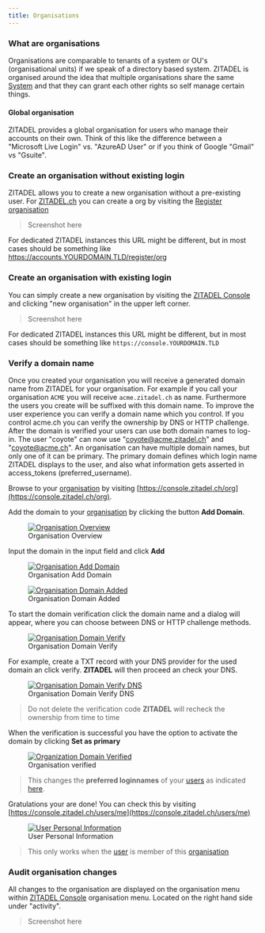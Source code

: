 ```yaml
---
title: Organisations
---
```


### What are organisations

Organisations are comparable to tenants of a system or OU's (organisational units) if we speak of a directory based system.
ZITADEL is organised around the idea that multiple organisations share the same [System](administrate#What_is_meant_by_system) and that they can grant each other rights so self manage certain things.

#### Global organisation

ZITADEL provides a global organisation for users who manage their accounts on their own. Think of this like the difference between a "Microsoft Live Login" vs. "AzureAD User"
or if you think of Google "Gmail" vs "Gsuite".

### Create an organisation without existing login

ZITADEL allows you to create a new organisation without a pre-existing user. For [ZITADEL.ch](https://zitadel.ch) you can create a org by visiting the [Register organisation](https://accounts.zitadel.ch/register/org)

> Screenshot here

For dedicated ZITADEL instances this URL might be different, but in most cases should be something like https://accounts.YOURDOMAIN.TLD/register/org

### Create an organisation with existing login

You can simply create a new organisation by visiting the [ZITADEL Console](https://console.zitadel.ch) and clicking "new organisation" in the upper left corner.

> Screenshot here

For dedicated ZITADEL instances this URL might be different, but in most cases should be something like `https://console.YOURDOMAIN.TLD`

### Verify a domain name

Once you created your organisation you will receive a generated domain name from ZITADEL for your organisation. For example if you call your organisation `ACME` you will receive `acme.zitadel.ch` as name. Furthermore the users you create will be suffixed with this domain name. To improve the user experience you can verify a domain name which you control. If you control acme.ch you can verify the ownership by DNS or HTTP challenge.
After the domain is verified your users can use both domain names to log-in. The user "coyote" can now use "coyote@acme.zitadel.ch" and "coyote@acme.ch".
An organisation can have multiple domain names, but only one of it can be primary. The primary domain defines which login name ZITADEL displays to the user, and also what information gets asserted in access_tokens (preferred_username).

Browse to your [organisation](administrate#Organisations) by visiting [https://console.zitadel.ch/org](https://console.zitadel.ch/org).

Add the domain to your [organisation](administrate#Organisations) by clicking the button **Add Domain**.
<div class="zitadel-gallery" itemscope itemtype="http://schema.org/ImageGallery">
    <figure itemprop="associatedMedia" itemscope itemtype="http://schema.org/ImageObject">
        <a href="img/console_org_domain_default.png" itemprop="contentUrl" data-size="1920x1080">
            <img src="img/console_org_domain_default.png" itemprop="thumbnail" alt="Organisation Overview" />
        </a>
        <figcaption itemprop="caption description">Organisation Overview</figcaption>
    </figure>
</div>

Input the domain in the input field and click **Add**
<div class="zitadel-gallery" itemscope itemtype="http://schema.org/ImageGallery">
    <figure itemprop="associatedMedia" itemscope itemtype="http://schema.org/ImageObject">
        <a href="img/console_org_domain_add.png" itemprop="contentUrl" data-size="1920x1080">
            <img src="img/console_org_domain_add.png" itemprop="thumbnail" alt="Organisation Add Domain" />
        </a>
        <figcaption itemprop="caption description">Organisation Add Domain</figcaption>
    </figure>
    <figure itemprop="associatedMedia" itemscope itemtype="http://schema.org/ImageObject">
        <a href="img/console_org_domain_added.png" itemprop="contentUrl" data-size="1920x1080">
            <img src="img/console_org_domain_added.png" itemprop="thumbnail" alt="Organisation Domain Added" />
        </a>
        <figcaption itemprop="caption description">Organisation Domain Added</figcaption>
    </figure>
</div>
To start the domain verification click the domain name and a dialog will appear, where you can choose between DNS or HTTP challenge methods.
<div class="zitadel-gallery" itemscope itemtype="http://schema.org/ImageGallery">
    <figure itemprop="associatedMedia" itemscope itemtype="http://schema.org/ImageObject">
        <a href="img/console_org_domain_verify.png" itemprop="contentUrl" data-size="1920x1080">
            <img src="img/console_org_domain_verify.png" itemprop="thumbnail" alt="Organisation Domain Verify" />
        </a>
        <figcaption itemprop="caption description">Organisation Domain Verify</figcaption>
    </figure>
</div>

For example, create a TXT record with your DNS provider for the used domain an click verify. **ZITADEL** will then proceed an check your DNS.
<div class="zitadel-gallery" itemscope itemtype="http://schema.org/ImageGallery">
    <figure itemprop="associatedMedia" itemscope itemtype="http://schema.org/ImageObject">
        <a href="img/console_org_domain_verify_dns.png" itemprop="contentUrl" data-size="1920x1080">
            <img src="img/console_org_domain_verify_dns.png" itemprop="thumbnail" alt="Organisation Domain Verify DNS" />
        </a>
        <figcaption itemprop="caption description">Organisation Domain Verify DNS</figcaption>
    </figure>
</div>


> Do not delete the verification code **ZITADEL** will recheck the ownership from time to time

When the verification is successful you have the option to activate the domain by clicking **Set as primary**

<div class="zitadel-gallery" itemscope itemtype="http://schema.org/ImageGallery">
    <figure itemprop="associatedMedia" itemscope itemtype="http://schema.org/ImageObject">
        <a href="img/console_org_domain_verified.png" itemprop="contentUrl" data-size="1920x1080">
            <img src="img/console_org_domain_verified.png" itemprop="thumbnail" alt="Organization Domain Verified" />
        </a>
        <figcaption itemprop="caption description">Organisation verified</figcaption>
    </figure>
</div>

> This changes the **preferred loginnames** of your [users](administrate#Users) as indicated [here](administrate#How_ZITADEL_handles_usernames).

Gratulations your are done! You can check this by visiting [https://console.zitadel.ch/users/me](https://console.zitadel.ch/users/me)

<div class="zitadel-gallery" itemscope itemtype="http://schema.org/ImageGallery">
    <figure itemprop="associatedMedia" itemscope itemtype="http://schema.org/ImageObject">
        <a href="img/console_user_personal_info.png" itemprop="contentUrl" data-size="1920x1080">
            <img src="img/console_user_personal_info.png" itemprop="thumbnail" alt="User Personal Information" />
        </a>
        <figcaption itemprop="caption description">User Personal Information</figcaption>
    </figure>
</div>

> This only works when the [user](administrate#Users) is member of this [organisation](administrate#Organisations)

### Audit organisation changes

All changes to the organisation are displayed on the organisation menu within [ZITADEL Console](https://console.zitadel.ch/org) organisation menu. Located on the right hand side under "activity".

> Screenshot here
